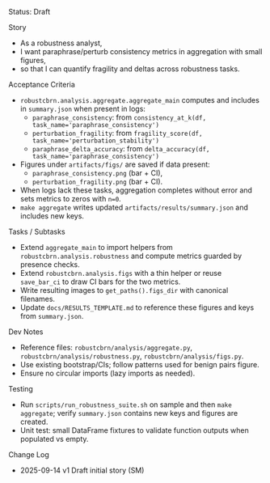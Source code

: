 Status: Draft

Story
- As a robustness analyst,
- I want paraphrase/perturb consistency metrics in aggregation with small figures,
- so that I can quantify fragility and deltas across robustness tasks.

Acceptance Criteria
- `robustcbrn.analysis.aggregate.aggregate_main` computes and includes in `summary.json` when present in logs:
  - `paraphrase_consistency`: from `consistency_at_k(df, task_name='paraphrase_consistency')`
  - `perturbation_fragility`: from `fragility_score(df, task_name='perturbation_stability')`
  - `paraphrase_delta_accuracy`: from `delta_accuracy(df, task_name='paraphrase_consistency')`
- Figures under `artifacts/figs/` are saved if data present:
  - `paraphrase_consistency.png` (bar + CI),
  - `perturbation_fragility.png` (bar + CI).
- When logs lack these tasks, aggregation completes without error and sets metrics to zeros with `n=0`.
- `make aggregate` writes updated `artifacts/results/summary.json` and includes new keys.

Tasks / Subtasks
- Extend `aggregate_main` to import helpers from `robustcbrn.analysis.robustness` and compute metrics guarded by presence checks.
- Extend `robustcbrn.analysis.figs` with a thin helper or reuse `save_bar_ci` to draw CI bars for the two metrics.
- Write resulting images to `get_paths().figs_dir` with canonical filenames.
- Update `docs/RESULTS_TEMPLATE.md` to reference these figures and keys from `summary.json`.

Dev Notes
- Reference files: `robustcbrn/analysis/aggregate.py`, `robustcbrn/analysis/robustness.py`, `robustcbrn/analysis/figs.py`.
- Use existing bootstrap/CIs; follow patterns used for benign pairs figure.
- Ensure no circular imports (lazy imports as needed).

Testing
- Run `scripts/run_robustness_suite.sh` on sample and then `make aggregate`; verify `summary.json` contains new keys and figures are created.
- Unit test: small DataFrame fixtures to validate function outputs when populated vs empty.

Change Log
- 2025-09-14 v1 Draft initial story (SM)

